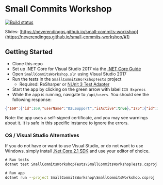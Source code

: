 # Small Commits Workshop

[![Build status](https://ci.appveyor.com/api/projects/status/wvkbw0nvrgnr5h23/branch/master?svg=true)](https://ci.appveyor.com/project/neverendingqs/small-commits-workshop/branch/master)

Slides:
[https://neverendingqs.github.io/small-commits-workshop](https://neverendingqs.github.io/small-commits-workshop/#1)

## Getting Started

* Clone this repo
* Set up .NET Core for Visual Studio 2017 via the [.NET Core
  Guide](https://docs.microsoft.com/en-us/dotnet/core/windows-prerequisites?tabs=netcore21#prerequisites-with-visual-studio-2017)
* Open `SmallCommitsWorkshop.sln` using Visual Studio 2017
* Run the tests in the `SmallCommitsWorkshopTests` project
  * Required: ReSharper or [NUnit 3 Test
    Adapter](https://marketplace.visualstudio.com/items?itemName=NUnitDevelopers.NUnit3TestAdapter)
* Start the app by clicking on the green arrow with label `IIS Express`
* While the app is running, navigate to `/api/users`. You should see the
  following response:

```json
{"169":{"id":169,"userName":"D2LSupport","isActive":true},"175":{"id":175,"userName":"user1","isActive":false}}
```

Note: the app uses a self-signed certificate, and you may see warnings about it.
It is safe in this specific instance to ignore the errors.

### OS / Visual Studio Alternatives

If you do not have or want to use Visual Studio, or do not want to use Windows,
simply install [.Net Core 2.1 SDK](https://www.microsoft.com/net/download) and
use your editor of choice.

```cmd
# Run tests
dotnet test SmallCommitsWorkshopTests\SmallCommitsWorkshopTests.csproj

# Run app
dotnet run --project SmallCommitsWorkshop\SmallCommitsWorkshop.csproj
```
